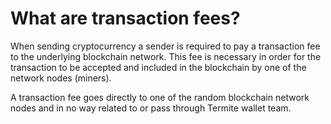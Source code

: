# What are transaction fees?

When sending cryptocurrency a sender is required to pay a transaction fee to the underlying blockchain network. This fee is necessary in order for the transaction to be accepted and included in the blockchain by one of the network nodes (miners).

A transaction fee goes directly to one of the random blockchain network nodes and in no way related to or pass through Termite wallet team.